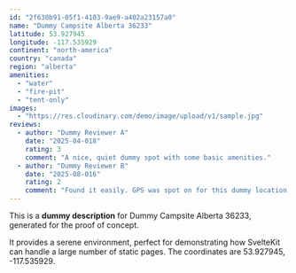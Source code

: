 ```yaml
---
id: "2f630b91-05f1-4103-9ae9-a402a23157a0"
name: "Dummy Campsite Alberta 36233"
latitude: 53.927945
longitude: -117.535929
continent: "north-america"
country: "canada"
region: "alberta"
amenities:
  - "water"
  - "fire-pit"
  - "tent-only"
images:
  - "https://res.cloudinary.com/demo/image/upload/v1/sample.jpg"
reviews:
  - author: "Dummy Reviewer A"
    date: "2025-04-018"
    rating: 3
    comment: "A nice, quiet dummy spot with some basic amenities."
  - author: "Dummy Reviewer B"
    date: "2025-08-016"
    rating: 2
    comment: "Found it easily. GPS was spot on for this dummy location."
---
```


This is a **dummy description** for Dummy Campsite Alberta 36233, generated for the proof of concept.

It provides a serene environment, perfect for demonstrating how SvelteKit can handle a large number of static pages. The coordinates are 53.927945, -117.535929.
